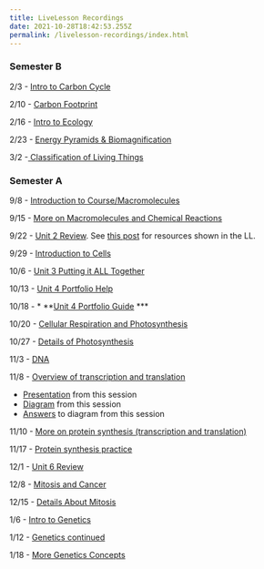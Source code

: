 ```yaml
---
title: LiveLesson Recordings
date: 2021-10-28T18:42:53.255Z
permalink: /livelesson-recordings/index.html
---
```

### Semester B

2/3 - [Intro to Carbon Cycle](https://www.connexus.com/external/livelesson/?url-path=pyeu4d9dbjvp&domain=ue2prod01.livelesson.com)

2/10 - [Carbon Footprint](https://www.connexus.com/external/livelesson/?url-path=pqwwvki8xvf8&domain=ue2prod01.livelesson.com)

2/16 - [Intro to Ecology](https://www.connexus.com/external/livelesson/?url-path=p0wc8vc8s0sf&domain=ue2prod01.livelesson.com)

2/23 - [Energy Pyramids & Biomagnification](https://www.connexus.com/external/livelesson/?url-path=rpb2r0kdtgapc&domain=ue2prod01.livelesson.com)

3/2 -[ Classification of Living Things](https://www.connexus.com/external/livelesson/?url-path=prlsqzyaewc9&domain=ue2prod01.livelesson.com)

### Semester A

9/8 - [Introduction to Course/Macromolecules](https://www.connexus.com/external/livelesson/?url-path=pv0713zdtb4k&domain=ue2prod01.livelesson.com)

9/15 - [More on Macromolecules and Chemical Reactions](https://www.connexus.com/external/livelesson/?url-path=p81ijwa2jizc&domain=ue2prod01.livelesson.com)

9/22 - [Unit 2 Review](https://www.connexus.com/external/livelesson/?url-path=p03tmajoe4u2&domain=ue2prod01.livelesson.com). See [this post](/posts/unit-2-review) for resources shown in the LL.

9/29 - [Introduction to Cells](https://www.connexus.com/external/livelesson/?url-path=rpsbvr5a4iig9&domain=ue2prod01.livelesson.com)

10/6 - [Unit 3 Putting it ALL Together](https://ue2prod01.livelesson.com/pr879awyrlm3/)

10/13 - [Unit 4 Portfolio Help](https://www.connexus.com/external/livelesson/?url-path=rpfdcllvydscg&domain=ue2prod01.livelesson.com)

10/18 - * **[Unit 4 Portfolio Guide](https://www.connexus.com/external/livelesson/?url-path=pzh67r7kvlgc&domain=ue2prod01.livelesson.com) ***

10/20 - [Cellular Respiration and Photosynthesis](https://www.connexus.com/external/livelesson/?url-path=p6o6k7u4d9bq&domain=ue2prod01.livelesson.com)

10/27 - [Details of Photosynthesis](https://www.connexus.com/external/livelesson/?url-path=prr5tl4jxkt9&domain=ue2prod01.livelesson.com)

11/3 - [DNA](https://www.connexus.com/external/livelesson/?url-path=pnvpfu8quzx1&domain=ue2prod01.livelesson.com)

11/8 - [Overview of transcription and translation](https://www.connexus.com/external/livelesson/?url-path=psm5h82zsowd&domain=ue2prod01.livelesson.com) 

* [Presentation](https://docs.google.com/presentation/d/1rnNtWiP7ihxAMLyIXiM4MUJCVeFnCq6F98EdgDXMBUI/edit?usp=sharing) from this session
* [Diagram](https://drive.google.com/file/d/1qO-dSYJiav982_guP_N4_Om08Ium6wsv/view?usp=sharing) from this session
* [Answers](https://drive.google.com/file/d/1C5KahUPSpZ4stl_DBACNl0D2wLHpf1NQ/view?usp=sharing) to diagram from this session

11/10 - [More on protein synthesis (transcription and translation)](https://www.connexus.com/external/livelesson/?url-path=proqyx0dm2aq&domain=ue2prod01.livelesson.com)

11/17 - [Protein synthesis practice](https://www.connexus.com/external/livelesson/?url-path=p5g6ljtdtrr9&domain=ue2prod01.livelesson.com)

12/1 - [Unit 6 Review](https://www.connexus.com/external/livelesson/?url-path=ps936xew5p2b&domain=ue2prod01.livelesson.com)

12/8 - [Mitosis and Cancer](https://www.connexus.com/external/livelesson/?url-path=pxcr4ez5r48r&domain=ue2prod01.livelesson.com)

12/15 - [Details About Mitosis](https://www.connexus.com/external/livelesson/?url-path=ptoc86wlh3aj&domain=ue2prod01.livelesson.com)

1/6 - [Intro to Genetics](https://www.connexus.com/external/livelesson/?url-path=p7rwu306ire2&domain=ue2prod01.livelesson.com)

1/12 - [Genetics continued](https://www.connexus.com/external/livelesson/?url-path=pxflv9b138oi&domain=ue2prod01.livelesson.com)

1/18 - [More Genetics Concepts](https://www.connexus.com/external/livelesson/?url-path=pu39nxc2xav9&domain=ue2prod01.livelesson.com)